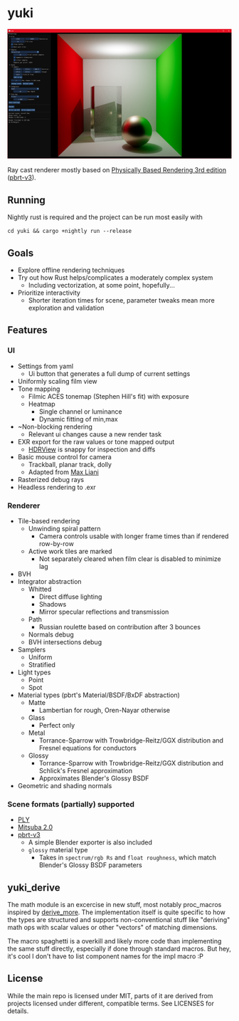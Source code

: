 # yuki

![screenshot](screenshot.png)

Ray cast renderer mostly based on [Physically Based Rendering 3rd edition](http://www.pbr-book.org/) ([pbrt-v3](https://github.com/mmp/pbrt-v3)).

## Running

Nightly rust is required and the project can be run most easily with

```
cd yuki && cargo +nightly run --release
```

## Goals
- Explore offline rendering techniques
- Try out how Rust helps/complicates a moderately complex system
  - Including vectorization, at some point, hopefully...
- Prioritize interactivity
  - Shorter iteration times for scene, parameter tweaks mean more exploration and validation


## Features

### UI
- Settings from yaml
  - Ui button that generates a full dump of current settings
- Uniformly scaling film view
- Tone mapping
  - Filmic ACES tonemap (Stephen Hill's fit) with exposure
  - Heatmap
    - Single channel or luminance
    - Dynamic fitting of min,max
- ~Non-blocking rendering
  - Relevant ui changes cause a new render task
- EXR export for the raw values or tone mapped output
  - [HDRView](https://github.com/wkjarosz/hdrview) is snappy for inspection and diffs
- Basic mouse control for camera
  - Trackball, planar track, dolly
  - Adapted from [Max Liani](https://maxliani.wordpress.com/2021/06/08/offline-to-realtime-camera-manipulation/)
- Rasterized debug rays
- Headless rendering to .exr

### Renderer
- Tile-based rendering
  - Unwinding spiral pattern
    - Camera controls usable with longer frame times than if rendered row-by-row
  - Active work tiles are marked
    - Not separately cleared when film clear is disabled to minimize lag
- BVH
- Integrator abstraction
  - Whitted
    - Direct diffuse lighting
    - Shadows
    - Mirror specular reflections and transmission
  - Path
    - Russian roulette based on contribution after 3 bounces
  - Normals debug
  - BVH intersections debug
- Samplers
  - Uniform
  - Stratified
- Light types
  - Point
  - Spot
- Material types (pbrt's Material/BSDF/BxDF abstraction)
  - Matte
    - Lambertian for rough, Oren-Nayar otherwise
  - Glass
    - Perfect only
  - Metal
    - Torrance-Sparrow with Trowbridge-Reitz/GGX distribution and Fresnel equations for conductors
  - Glossy
    - Torrance-Sparrow with Trowbridge-Reitz/GGX distribution and Schlick's Fresnel approximation
    - Approximates Blender's Glossy BSDF
- Geometric and shading normals

### Scene formats (partially) supported
  - [PLY](http://paulbourke.net/dataformats/ply/)
  - [Mitsuba 2.0](https://mitsuba2.readthedocs.io/en/latest/)
  - [pbrt-v3](https://www.pbrt.org/fileformat-v3)
    - A simple Blender exporter is also included
    - `glossy` material type
      - Takes in `spectrum/rgb Rs` and `float roughness`, which match Blender's Glossy BSDF parameters

## yuki_derive

The math module is an excercise in new stuff, most notably proc_macros inspired by [derive_more](https://github.com/JelteF/derive_more). The implementation itself is quite specific to how the types are structured and supports non-conventional stuff like "deriving" math ops with scalar values or other "vectors" of matching dimensions.

The macro spaghetti is a overkill and likely more code than implementing the same stuff directly, especially if done through standard macros. But hey, it's cool I don't have to list component names for the impl macro :P

## License
While the main repo is licensed under MIT, parts of it are derived from projects licensed under different, compatible terms. See LICENSES for details.
